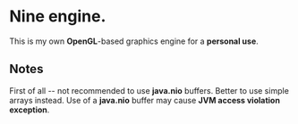 # Nine engine.
This is my own **OpenGL**-based graphics engine for a **personal use**.

## Notes

First of all -- not recommended to use **java.nio** buffers. Better to use simple arrays instead.
Use of a **java.nio** buffer may cause **JVM access violation exception**.